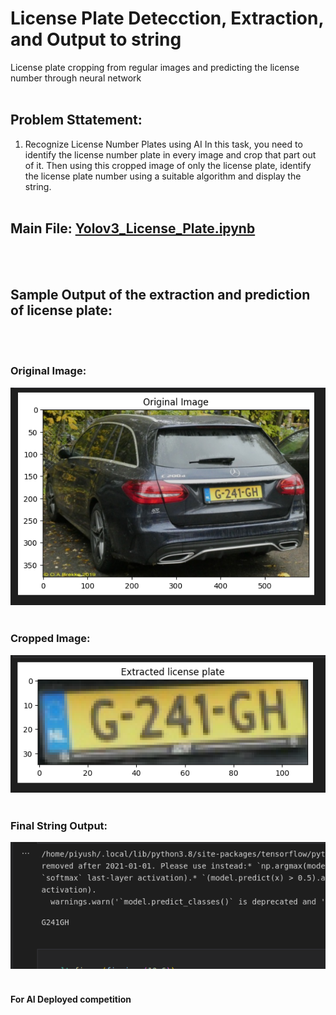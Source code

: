 # License Plate Detecction, Extraction, and Output to string
License plate cropping from regular images and predicting the license number through neural network
<br/><br/>
## Problem Sttatement:
1. Recognize License Number Plates using AI
In this task, you need to identify the license number plate in every image and crop that part out of it. Then using this cropped image of only the license plate, identify the license plate number using a suitable algorithm and display the string.
<br/><br/>
## Main File: [Yolov3_License_Plate.ipynb](Yolov3_License_Plate.ipynb)
<br/><br/>
## Sample Output of the extraction and prediction of license plate:
<br/><br/>
### Original Image:
![Original](https://github.com/piyush-mk/License_Plate_String/blob/main/Output/og1.png)
<br/><br/>
### Cropped Image:
![cropped](https://github.com/piyush-mk/License_Plate_String/blob/main/Output/crop1.png)
<br/><br/>
### Final String Output:
![string](https://github.com/piyush-mk/License_Plate_String/blob/main/Output/string_out.png)
<br/><br/>
#### For AI Deployed competition
